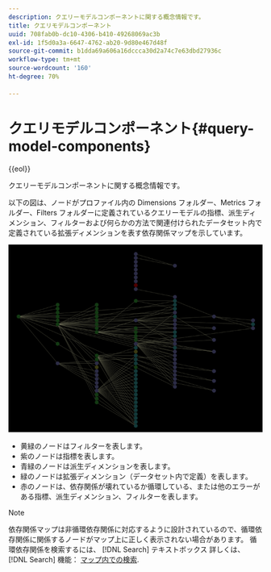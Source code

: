 ```yaml
---
description: クエリーモデルコンポーネントに関する概念情報です。
title: クエリモデルコンポーネント
uuid: 708fab0b-dc10-4306-b410-49268069ac3b
exl-id: 1f5d0a3a-6647-4762-ab20-9d80e467d48f
source-git-commit: b1dda69a606a16dccca30d2a74c7e63dbd27936c
workflow-type: tm+mt
source-wordcount: '160'
ht-degree: 70%

---
```


# クエリモデルコンポーネント{#query-model-components}

{{eol}}

クエリーモデルコンポーネントに関する概念情報です。

以下の図は、ノードがプロファイル内の Dimensions フォルダー、Metrics フォルダー、Filters フォルダーに定義されているクエリーモデルの指標、派生ディメンション、フィルターおよび何らかの方法で関連付けられたデータセット内で定義されている拡張ディメンションを表す依存関係マップを示しています。

![](assets/vis_DependencyMap_QueryModel.png)

* 黄緑のノードはフィルターを表します。
* 紫のノードは指標を表します。
* 青緑のノードは派生ディメンションを表します。
* 緑のノードは拡張ディメンション（データセット内で定義）を表します。
* 赤のノードは、依存関係が壊れているか循環している、または他のエラーがある指標、派生ディメンション、フィルターを表します。

>[!NOTE]
>
>依存関係マップは非循環依存関係に対応するように設計されているので、循環依存関係に関係するノードがマップ上に正しく表示されない場合があります。 循環依存関係を検索するには、 [!DNL Search] テキストボックス 詳しくは、 [!DNL Search] 機能： [マップ内での検索](../../../../../home/c-get-started/c-admin-intrf/c-dataset-mgrs/c-dep-maps/t-srch-map.md#task-a1e7065a538d46c78a7d28676d880dfb).
